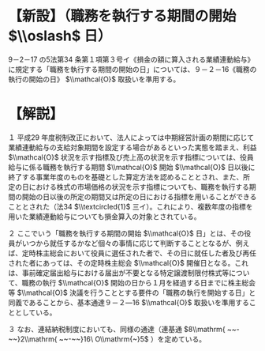 # 【新設】（職務を執行する期間の開始 $\\oslash$ 日）

9－2－17 の5法第34 条第１項第３号イ《損金の額に算入される業績連動給与》に規定する「職務を執行する期間の開始の日」については、９－２－16《職務の執行の開始の日》 $\\mathcal{O}$ 取扱いを準用する。

# 【解説】

１ 平成29 年度税制改正において、法人によっては中期経営計画の期間に応じて業績連動給与の支給対象期間を設定する場合があるといった実態を踏まえ、利益 $\\mathcal{O}$ 状況を示す指標及び売上高の状況を示す指標については、役員給与に係る職務を執行する期間 $\\mathcal{O}$ 開始 $\\mathcal{O}$ 日以後に終了する事業年度のものを基礎とした算定方法を認めることとされ、また、所定の日における株式の市場価格の状況を示す指標についても、職務を執行する期間の開始の日以後の所定の期間又は所定の日における指標を用いることができることとされた（法34 $\\textcircled{1}$ 三イ）。これにより、複数年度の指標を用いた業績連動給与についても損金算入の対象とされている。

２ ここでいう「職務を執行する期間の開始 $\\mathcal{O}$ 日」とは、その役員がいつから就任するかなど個々の事情に応じて判断することとなるが、例えば、定時株主総会において役員に選任された者で、その日に就任した者及び再任された者にあっては、その定時株主総会 $\\mathcal{O}$ 開催日となる。これは、事前確定届出給与における届出が不要となる特定譲渡制限付株式等について、職務の執行 $\\mathcal{O}$ 開始の日から１月を経過する日までに株主総会等 $\\mathcal{O}$ 決議を行うこととする要件の「職務の執行を開始する日」と同義であることから、基本通達９－２―16 $\\mathcal{O}$ 取扱いを準用することとしている。

３ なお、連結納税制度においても、同様の通達（連基通 $8\\mathrm{ ~~-~~}2\\mathrm{ ~~-~~}16\ O\\mathrm{~}5$ ）を定めている。